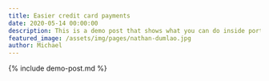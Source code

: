 ```yaml
---
title: Easier credit card payments
date: 2020-05-14 00:00:00
description: This is a demo post that shows what you can do inside portfolio and blog posts. We’ve included everything you need to create engaging posts and case studies to show off your work in a beautiful way.
featured_image: /assets/img/pages/nathan-dumlao.jpg
author: Michael
---
```


{% include demo-post.md %}